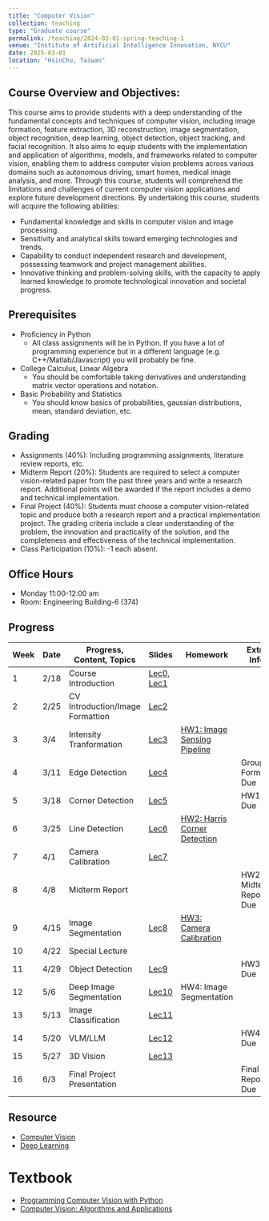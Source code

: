 ```yaml
---
title: "Computer Vision"
collection: teaching
type: "Graduate course"
permalink: /teaching/2024-03-01-spring-teaching-1
venue: "Institute of Artificial Intelligence Innovation, NYCU"
date: 2025-03-01
location: "HsinChu, Taiwan"
---
```


## Course Overview and Objectives:
This course aims to provide students with a deep understanding of the fundamental concepts and techniques of computer vision, including image formation, feature extraction, 3D reconstruction, image segmentation, object recognition, deep learning, object detection, object tracking, and facial recognition. It also aims to equip students with the implementation and application of algorithms, models, and frameworks related to computer vision, enabling them to address computer vision problems across various domains such as autonomous driving, smart homes, medical image analysis, and more. Through this course, students will comprehend the limitations and challenges of current computer vision applications and explore future development directions. By undertaking this course, students will acquire the following abilities:
* Fundamental knowledge and skills in computer vision and image processing.
* Sensitivity and analytical skills toward emerging technologies and trends.
* Capability to conduct independent research and development, possessing teamwork and project management abilities.
* Innovative thinking and problem-solving skills, with the capacity to apply learned knowledge to promote technological innovation and societal progress.

## Prerequisites
* Proficiency in Python
  * All class assignments will be in Python. If you have a lot of programming experience but in a different language (e.g. C++/Matlab/Javascript) you will probably be fine.
* College Calculus, Linear Algebra
  * You should be comfortable taking derivatives and understanding matrix vector operations and notation.
* Basic Probability and Statistics
  * You should know basics of probabilities, gaussian distributions, mean, standard deviation, etc.


## Grading
* Assignments (40%): Including programming assignments, literature review reports, etc.
* Midterm Report (20%): Students are required to select a computer vision-related paper from the past three years and write a research report. Additional points will be awarded if the report includes a demo and technical implementation.
* Final Project (40%): Students must choose a computer vision-related topic and produce both a research report and a practical implementation project. The grading criteria include a clear understanding of the problem, the innovation and practicality of the solution, and the completeness and effectiveness of the technical implementation.
* Class Participation (10%): -1 each absent.

## Office Hours
* Monday 11:00-12:00 am
* Room: Engineering Building-6 (374)


## Progress

| Week | Date       | Progress, Content, Topics         | Slides           | Homework | Extra Info |
|------|------------|-----------------------------------|------------------|----------|------------|
| 1    | 2/18       | Course Introduction | [Lec0](https://drive.google.com/uc?export=view&id=1s4_PTH4wTaZ6IJd5FHNUbeWCKYSai2RB), [Lec1](https://drive.google.com/uc?export=view&id=1Cr5gqdcqc62P26D48pt3KTpQm5robGi2) |          |            |
| 2    | 2/25       | CV Introduction/Image Formattion | [Lec2](https://drive.google.com/uc?export=view&id=1irSijxeFDStSOdRQbHK2jyWkeKWnwbbO) |          |          |
| 3    | 3/4        | Intensity Tranformation | [Lec3](https://drive.google.com/uc?export=view&id=1-t36X9GqlvFeUtpJnG5-X14dqgo3Udab) | [HW1: Image Sensing Pipeline](https://github.com/Rossi-Laboratory/Course-Lectures/blob/main/Computer%20Vision/Assignment1/Image%20Sensing%20Pipeline.md) |            |
| 4    | 3/11       | Edge Detection | [Lec4](https://drive.google.com/uc?export=view&id=1FEV0HP5DHu2gY58H0-AU2WHpE57LCdgk) |          | Group Form Due |
| 5    | 3/18       | Corner Detection | [Lec5](https://drive.google.com/uc?export=view&id=16GKUUASBdXz51ESZI_vhyG8vAZ7UnB1g) |          | HW1 Due |
| 6    | 3/25       | Line Detection | [Lec6](https://drive.google.com/uc?export=view&id=1XdnxBQVSLEc3tH2QkayspxgtQYrlIcUZ) | [HW2: Harris Corner Detection](https://github.com/Rossi-Laboratory/Course-Lectures/tree/main/Computer%20Vision/Assignment2) |          |
| 7    | 4/1        | Camera Calibration | [Lec7](https://drive.google.com/uc?export=view&id=1ZY8Ed7wc4v94sDFKKAxV6eECC-Nu3olF) |          |          |
| 8    | 4/8        | Midterm Report |          |          | HW2 & Midterm Report Due |
| 9    | 4/15       | Image Segmentation | [Lec8](https://drive.google.com/file/d/1YFyVYZN4iXiU-17Eemh5tngAehFkYhZj/view?usp=sharing) | [HW3: Camera Calibration](https://github.com/Rossi-Laboratory/Course-Lectures/tree/main/Computer%20Vision/Assignment3) |            |
| 10   | 4/22       | Special Lecture |          |          |            |
| 11   | 4/29       | Object Detection | [Lec9](https://drive.google.com/uc?export=view&id=1mw4TkojqAY_5_Y3s1KjjT-4tmkSJl-tl) |          | HW3 Due |
| 12   | 5/6        | Deep Image Segmentation | [Lec10](https://drive.google.com/uc?export=view&id=1o9YZaBdiBWiIbmYSJgq4wzkLYvCFrRZa) | HW4: Image Segmentation |            |
| 13   | 5/13       | Image Classification | [Lec11](https://drive.google.com/uc?export=view&id=1M6-1ipjL8l-ViZBSmyoEr5nlEhzv2xTk) |          |            |
| 14   | 5/20       | VLM/LLM | [Lec12](https://drive.google.com/uc?export=view&id=1oM5OzRD2VDXtOamyVeVxYXRrXrv1kq86) |          | HW4 Due |
| 15   | 5/27       | 3D Vision | [Lec13](https://drive.google.com/uc?export=view&id=1na9-308WDmSbXSFx09TE6ME_eDNMburN) |          |            |
| 16   | 6/3        | Final Project Presentation |          |          | Final Report Due |

## Resource
* [Computer Vision](https://github.com/jbhuang0604/awesome-computer-vision)
* [Deep Learning](https://github.com/ChristosChristofidis/awesome-deep-learning)

# Textbook
* [Programming Computer Vision with Python](https://www.amazon.com/Programming-Computer-Vision-Python-algorithms/dp/1449316549)
* [Computer Vision: Algorithms and Applications](http://szeliski.org/Book/)

